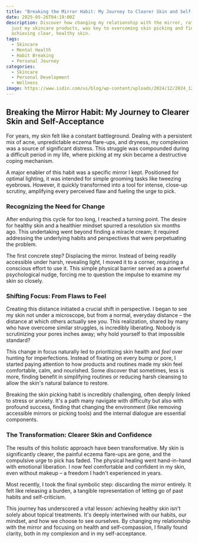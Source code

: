 ```yaml
---
title: "Breaking the Mirror Habit: My Journey to Clearer Skin and Self-Acceptance"
date: 2025-05-26T04:19:00Z
description: Discover how changing my relationship with the mirror, rather than
  just my skincare products, was key to overcoming skin picking and finally
  achieving clear, healthy skin.
tags:
  - Skincare
  - Mental Health
  - Habit Breaking
  - Personal Journey
categories:
  - Skincare
  - Personal Development
  - Wellness
image: https://www.isdin.com/us/blog/wp-content/uploads/2024/12/2024_12_lys_IMG01.jpg
---
```

## Breaking the Mirror Habit: My Journey to Clearer Skin and Self-Acceptance

For years, my skin felt like a constant battleground. Dealing with a persistent mix of acne, unpredictable eczema flare-ups, and dryness, my complexion was a source of significant distress. This struggle was compounded during a difficult period in my life, where picking at my skin became a destructive coping mechanism.

A major enabler of this habit was a specific mirror I kept. Positioned for optimal lighting, it was intended for simple grooming tasks like tweezing eyebrows. However, it quickly transformed into a tool for intense, close-up scrutiny, amplifying every perceived flaw and fueling the urge to pick.

### Recognizing the Need for Change

After enduring this cycle for too long, I reached a turning point. The desire for healthy skin and a healthier mindset spurred a resolution six months ago. This undertaking went beyond finding a miracle cream; it required addressing the underlying habits and perspectives that were perpetuating the problem.

The first concrete step? Displacing the mirror. Instead of being readily accessible under harsh, revealing light, I moved it to a corner, requiring a conscious effort to use it. This simple physical barrier served as a powerful psychological nudge, forcing me to question the impulse to examine my skin so closely.

### Shifting Focus: From Flaws to Feel

Creating this distance initiated a crucial shift in perspective. I began to see my skin not under a microscope, but from a normal, everyday distance – the distance at which others actually see you. This realization, shared by many who have overcome similar struggles, is incredibly liberating. Nobody is scrutinizing your pores inches away; why hold yourself to that impossible standard?

This change in focus naturally led to prioritizing skin health and *feel* over hunting for imperfections. Instead of fixating on every bump or pore, I started paying attention to how products and routines made my skin feel comfortable, calm, and nourished. Some discover that sometimes, less is more, finding benefit in simplifying routines or reducing harsh cleansing to allow the skin's natural balance to restore.

Breaking the skin picking habit is incredibly challenging, often deeply linked to stress or anxiety. It's a path many navigate with difficulty but also with profound success, finding that changing the environment (like removing accessible mirrors or picking tools) and the internal dialogue are essential components.

### The Transformation: Clearer Skin and Confidence

The results of this holistic approach have been transformative. My skin is significantly clearer, the painful eczema flare-ups are gone, and the compulsive urge to pick has faded. The physical healing went hand-in-hand with emotional liberation. I now feel comfortable and confident in my skin, even without makeup – a freedom I hadn't experienced in years.

Most recently, I took the final symbolic step: discarding the mirror entirely. It felt like releasing a burden, a tangible representation of letting go of past habits and self-criticism.

This journey has underscored a vital lesson: achieving healthy skin isn't solely about topical treatments. It's deeply intertwined with our habits, our mindset, and how we choose to see ourselves. By changing my relationship with the mirror and focusing on health and self-compassion, I finally found clarity, both in my complexion and in my self-acceptance.
